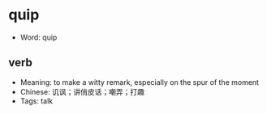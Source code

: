 # quip

- Word: quip

## verb

- Meaning: to make a witty remark, especially on the spur of the moment
- Chinese: 讥讽；讲俏皮话；嘲弄；打趣
- Tags: talk

